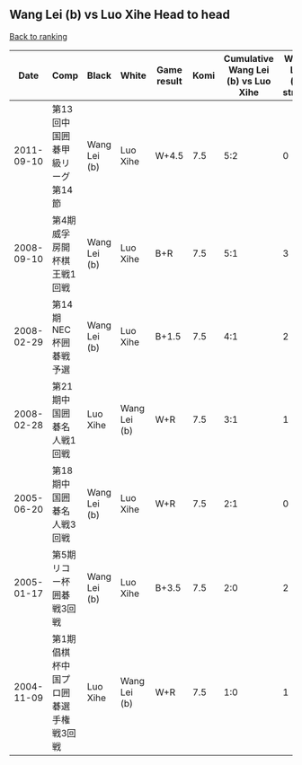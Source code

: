 ## Wang Lei (b) vs Luo Xihe Head to head

[Back to ranking](../../index.md)




| **Date** | **Comp** | **Black** | **White** | **Game result** | **Komi** | **Cumulative Wang Lei (b) vs Luo Xihe** | **Wang Lei (b) streak** | **Luo Xihe streak** | 
| --- | --- | --- | --- | --- | --- | --- | --- | --- |
| 2011-09-10 | 第13回中国囲碁甲級リーグ第14節 | Wang Lei (b) | Luo Xihe | W+4.5 | 7.5 | 5:2 | 0 | 1 | 
| 2008-09-10 | 第4期威孚房開杯棋王戦1回戦 | Wang Lei (b) | Luo Xihe | B+R | 7.5 | 5:1 | 3 | 0 | 
| 2008-02-29 | 第14期NEC杯囲碁戦予選 | Wang Lei (b) | Luo Xihe | B+1.5 | 7.5 | 4:1 | 2 | 0 | 
| 2008-02-28 | 第21期中国囲碁名人戦1回戦 | Luo Xihe | Wang Lei (b) | W+R | 7.5 | 3:1 | 1 | 0 | 
| 2005-06-20 | 第18期中国囲碁名人戦3回戦 | Wang Lei (b) | Luo Xihe | W+R | 7.5 | 2:1 | 0 | 1 | 
| 2005-01-17 | 第5期リコー杯囲碁戦3回戦 | Wang Lei (b) | Luo Xihe | B+3.5 | 7.5 | 2:0 | 2 | 0 | 
| 2004-11-09 | 第1期倡棋杯中国プロ囲碁選手権戦3回戦 | Luo Xihe | Wang Lei (b) | W+R | 7.5 | 1:0 | 1 | 0 |




